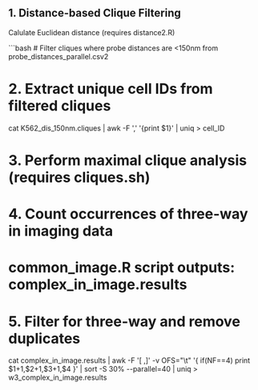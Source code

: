 ## 1. Distance-based Clique Filtering

Calulate Euclidean distance (requires distance2.R)

\`\`\`bash \# Filter cliques where probe distances are \<150nm from probe_distances_parallel.csv2

# 2. Extract unique cell IDs from filtered cliques

cat K562_dis_150nm.cliques \| awk -F ',' '{print \$1}' \| uniq \> cell_ID

# 3. Perform maximal clique analysis (requires cliques.sh)

# 4. Count occurrences of three-way in imaging data

# common_image.R script outputs: complex_in_image.results

# 5. Filter for three-way and remove duplicates

cat complex_in_image.results \| awk -F '[ ,]' -v OFS="\t" '{ if(NF==4) print \$1+1,\$2+1,\$3+1,\$4 }' \| sort -S 30% --parallel=40 \| uniq \> w3_complex_in_image.results
